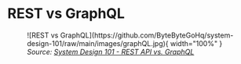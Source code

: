 # REST vs GraphQL

<figure markdown>
  ![REST vs GraphQL](https://github.com/ByteByteGoHq/system-design-101/raw/main/images/graphQL.jpg){ width="100%" }
  <figcaption><i>Source: <a href="https://github.com/ByteByteGoHq/system-design-101?tab=readme-ov-file#rest-api-vs-graphql" target="_blank">System Design 101 - REST API vs. GraphQL</a></i></figcaption>
</figure>

[^1]: XU, A., [System Design 101](https://github.com/ByteByteGoHq/system-design-101).

[^2]: [Wikipedia - REST](https://en.wikipedia.org/wiki/REST).

[^3]: [Wikipedia - GraphQL](https://en.wikipedia.org/wiki/GraphQL).